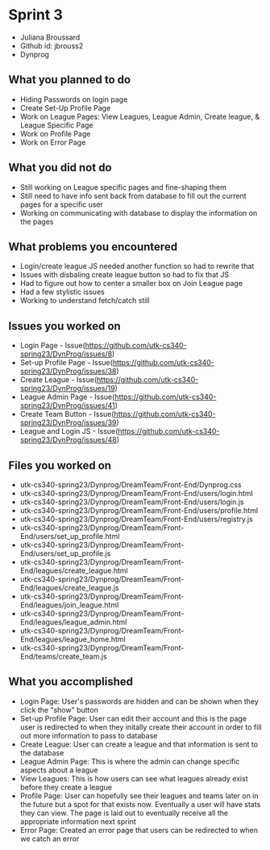 # Sprint 3
* Juliana Broussard
* Github id: jbrouss2
* Dynprog

## What you planned to do
* Hiding Passwords on login page
* Create Set-Up Profile Page
* Work on League Pages: View Leagues, League Admin, Create league, & League Specific Page
* Work on Profile Page
* Work on Error Page

## What you did not do
* Still working on League specific pages and fine-shaping them
* Still need to have info sent back from database to fill out the current pages for a specific user
* Working on communicating with database to display the information on the pages

## What problems you encountered
* Login/create league JS needed another function so had to rewrite that
* Issues with disbaling create league button so had to fix that JS
* Had to figure out how to center a smaller box on Join League page
* Had a few stylistic issues
* Working to understand fetch/catch still

## Issues you worked on
* Login Page - Issue(https://github.com/utk-cs340-spring23/DynProg/issues/8)
* Set-up Profile Page - Issue(https://github.com/utk-cs340-spring23/DynProg/issues/38)
* Create League - Issue(https://github.com/utk-cs340-spring23/DynProg/issues/19)
* League Admin Page - Issue(https://github.com/utk-cs340-spring23/DynProg/issues/41)
* Create Team Button - Issue(https://github.com/utk-cs340-spring23/DynProg/issues/39)
* League and Login JS - Issue(https://github.com/utk-cs340-spring23/DynProg/issues/48)

## Files you worked on
* utk-cs340-spring23/Dynprog/DreamTeam/Front-End/Dynprog.css
* utk-cs340-spring23/Dynprog/DreamTeam/Front-End/users/login.html
* utk-cs340-spring23/Dynprog/DreamTeam/Front-End/users/login.js
* utk-cs340-spring23/Dynprog/DreamTeam/Front-End/users/profile.html
* utk-cs340-spring23/Dynprog/DreamTeam/Front-End/users/registry.js
* utk-cs340-spring23/Dynprog/DreamTeam/Front-End/users/set_up_profile.html
* utk-cs340-spring23/Dynprog/DreamTeam/Front-End/users/set_up_profile.js
* utk-cs340-spring23/Dynprog/DreamTeam/Front-End/leagues/create_league.html
* utk-cs340-spring23/Dynprog/DreamTeam/Front-End/leagues/create_league.js
* utk-cs340-spring23/Dynprog/DreamTeam/Front-End/leagues/join_league.html
* utk-cs340-spring23/Dynprog/DreamTeam/Front-End/leagues/league_admin.html
* utk-cs340-spring23/Dynprog/DreamTeam/Front-End/leagues/league_home.html
* utk-cs340-spring23/Dynprog/DreamTeam/Front-End/teams/create_team.js

## What you accomplished
* Login Page: User's passwords are hidden and can be shown when they click the "show" button
* Set-up Profile Page: User can edit their account and this is the page user is redirected to when they initally create their account in order to fill out more information to pass to database
* Create League: User can create a league and that information is sent to the database
* League Admin Page: This is where the admin can change specific aspects about a league
* View Leagues: This is how users can see what leagues already exist before they create a league
* Profile Page: User can hopefully see their leagues and teams later on in the future but a spot for that exists now. Eventually a user will have stats they can view. The page is laid out to eventually receive all the appropriate information next sprint
* Error Page: Created an error page that users can be redirected to when we catch an error
